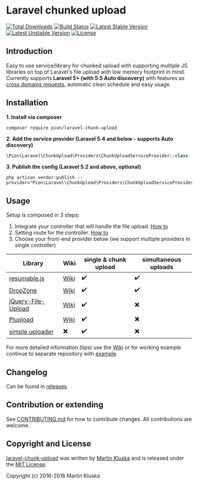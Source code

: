 # Laravel chunked upload

[![Total Downloads](https://poser.pugx.org/pion/laravel-chunk-upload/downloads?format=flat)](https://packagist.org/packages/pion/laravel-chunk-upload)
[![Build Status](https://travis-ci.org/pionl/laravel-chunk-upload.svg?branch=master)](https://travis-ci.org/pionl/laravel-chunk-upload)
[![Latest Stable Version](https://poser.pugx.org/pion/laravel-chunk-upload/v/stable?format=flat)](https://packagist.org/packages/pion/laravel-chunk-upload)
[![Latest Unstable Version](https://poser.pugx.org/pion/laravel-chunk-upload/v/unstable?format=flat)](https://packagist.org/packages/pion/laravel-chunk-upload)
[![License](https://poser.pugx.org/pion/laravel-chunk-upload/license)](https://packagist.org/packages/pion/laravel-chunk-upload)

## Introduction

Easy to use service/library for chunked upload with supporting multiple JS libraries on top of Laravel's file upload with low memory footprint in mind. Currently supports **Laravel 5+ (with 5.5 Auto discovery)** with features as [cross domains requests](https://github.com/pionl/laravel-chunk-upload/wiki/cross-domain-requests), automatic clean schedule and easy usage.


## Installation

**1. Install via composer**

```
composer require pion/laravel-chunk-upload
```
    
**2. Add the service provider (Laravel 5.4 and below - supports Auto discovery)**

```php
\Pion\Laravel\ChunkUpload\Providers\ChunkUploadServiceProvider::class
```    

**3. Publish the config (Laravel 5.2 and above, optional)**

```
php artisan vendor:publish --provider="Pion\Laravel\ChunkUpload\Providers\ChunkUploadServiceProvider"
```


## Usage

Setup is composed in 3 steps:

1. Integrate your controller that will handle the file upload. [How to](https://github.com/pionl/laravel-chunk-upload/wiki/controller)
2. Setting route for the controller. [How to](https://github.com/pionl/laravel-chunk-upload/wiki/routing)
2. Choose your front-end provider below (we support multiple providers in single controller) 

| Library | Wiki | single & chunk upload | simultaneous uploads |
|---- |----|----|----|
| [resumable.js](https://github.com/23/resumable.js) | [Wiki](https://github.com/pionl/laravel-chunk-upload/wiki/jquery-file-upload) | :heavy_check_mark: | :heavy_check_mark: |
| [DropZone](https://gitlab.com/meno/dropzone/) | [Wiki](https://github.com/pionl/laravel-chunk-upload/wiki/dropzone) | :heavy_check_mark: | :heavy_check_mark: |
| [jQuery-File-Upload](https://github.com/blueimp/jQuery-File-Upload) | [Wiki](https://github.com/pionl/laravel-chunk-upload/wiki/blueimp-file-upload)  | :heavy_check_mark: | :heavy_multiplication_x: |
| [Plupload](https://github.com/moxiecode/plupload) | [Wiki](https://github.com/pionl/laravel-chunk-upload/wiki/plupload) | :heavy_check_mark: | :heavy_multiplication_x: |
| [simple uploader](https://github.com/simple-uploader) | :heavy_multiplication_x: | :heavy_check_mark: | :heavy_multiplication_x: |

For more detailed information (tips) use the [Wiki](https://github.com/pionl/laravel-chunk-upload/wiki) or for working example continue to separate repository with [example](https://github.com/pionl/laravel-chunk-upload-example).

## Changelog

Can be found in [releases](https://github.com/pionl/laravel-chunk-upload/releases).

## Contribution or extending
See [CONTRIBUTING.md](CONTRIBUTING.md) for how to contribute changes. All contributions are welcome.

## Copyright and License

[laravel-chunk-upload](https://github.com/pionl/laravel-chunk-upload)
was written by [Martin Kluska](http://kluska.cz) and is released under the 
[MIT License](LICENSE.md).

Copyright (c) 2016-2018 Martin Kluska
